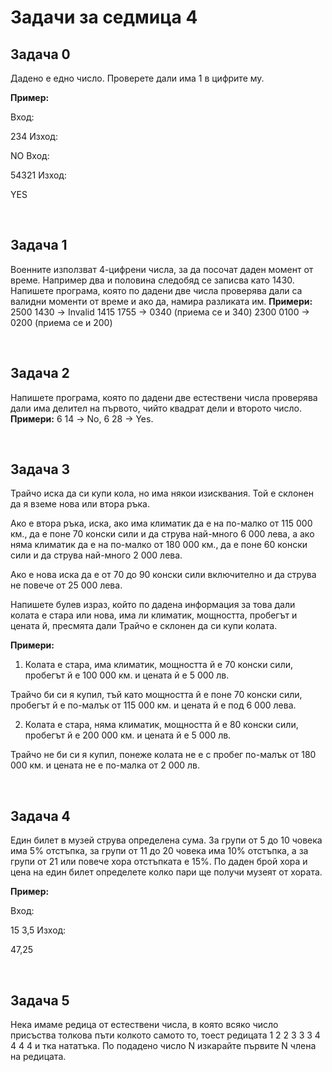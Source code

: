 <h1> Задачи за седмица 4 </h1>

<h2> Задача 0 </h2>
<p> Дадено е едно число. Проверете дали има 1 в цифрите му.

<strong>Пример:</strong>

Вход:

234
Изход:

NO
Вход:

54321
Изход:

YES</p></br>

<h2>Задача 1 </h2>
<p> Военните използват 4-цифрени числа, за да посочат даден момент от време. Например два и половина
следобяд се записва като 1430. Напишете програма, която по дадени две числа проверява дали са валидни
моменти от време и ако да, намира разликата им.
  <strong>Примери:</strong>
2500 1430 -> Invalid
1415 1755 -> 0340 (приема се и 340)
2300 0100 -> 0200 (приема се и 200)
</p></br>


<h2> Задача 2</h2>
<p>Напишете програма, която по дадени две естествени числа проверява дали има делител на първото, чийто
квадрат дели и второто число.
  <strong>Примери:</strong> 6 14 -> No, 6 28 -> Yes.</p></br>

<h2> Задача 3</h2>
<p>Трайчо иска да си купи кола, но има някои изисквания. Той е склонен да я вземе нова или втора ръка.

Ако е втора ръка, иска, ако има климатик да е на по-малко от 115 000 км., да е поне 70 конски сили и да струва най-много 6 000 лева, а ако няма климатик да е на по-малко от 180 000 км., да е поне 60 конски сили и да струва най-много 2 000 лева.

Ако е нова иска да е от 70 до 90 конски сили включително и да струва не повече от 25 000 лева.

Напишете булев израз, който по дадена информация за това дали колата е стара или нова, има ли климатик, мощността, пробегът и цената й, пресмята дали Трайчо е склонен да си купи колата.

<strong>Примери:</strong>

1. Колата е стара, има климатик, мощността й е 70 конски сили, пробегът й е 100 000 км. и цената й е 5 000 лв.

Трайчо би си я купил, тъй като мощността й е поне 70 конски сили, пробегът й е по-малък от 115 000 км. и цената й е под 6 000 лева.

2. Колата е стара, няма климатик, мощността й е 80 конски сили, пробегът й е 200 000 км. и цената й е 5 000 лв.

Трайчо не би си я купил, понеже колата не е с пробег по-малък от 180 000 км. и цената не е по-малка от 2 000 лв.</p></br>

<h2> Задача 4 </h2>
<p>Един билет в музей струва определена сума. За групи от 5 до 10 човека има 5% отстъпка, за групи от 11 до 20 човека има 10% отстъпка, а за групи от 21 или повече хора отстъпката е 15%. По даден брой хора и цена на един билет определете колко пари ще получи музеят от хората.

<strong>Пример:</strong>

Вход:

15 3,5
Изход:

47,25</p></br>

<h2> Задача 5 </h2>
<p>Нека имаме редица от естествени числа, в която всяко число присъства толкова пъти колкото самото то, тоест редицата 1 2 2 3 3 3 4 4 4 4 и тка нататъка. По подадено число N изкарайте първите N члена на редицата.</p></br>
